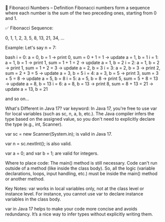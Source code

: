🔢 Fibonacci Numbers – Definition
Fibonacci numbers form a sequence where each number is the sum of the two preceding ones, starting from 0 and 1.

✅ Fibonacci Sequence:

0, 1, 1, 2, 3, 5, 8, 13, 21, 34, ...

Example:
Let's say n = 7:

bash
i = 0: a = 0, b = 1 → print 0, sum = 0 + 1 = 1 → update a = 1, b = 1
i = 1: a = 1, b = 1 → print 1, sum = 1 + 1 = 2 → update a = 1, b = 2
i = 2: a = 1, b = 2 → print 1, sum = 1 + 2 = 3 → update a = 2, b = 3
i = 3: a = 2, b = 3 → print 2, sum = 2 + 3 = 5 → update a = 3, b = 5
i = 4: a = 3, b = 5 → print 3, sum = 3 + 5 = 8 → update a = 5, b = 8
i = 5: a = 5, b = 8 → print 5, sum = 5 + 8 = 13 → update a = 8, b = 13
i = 6: a = 8, b = 13 → print 8, sum = 8 + 13 = 21 → update a = 13, b = 21

and so on...

What's Different in Java 17?
var keyword: In Java 17, you're free to use var for local variables (such as sc, n, a, b, etc.). The Java compiler infers the type based on the assigned value, so you don't need to explicitly declare the type (e.g., int, Scanner).

var sc = new Scanner(System.in); is valid in Java 17.

var n = sc.nextInt(); is also valid.

var a = 0; and var b = 1; are valid for integers.

Where to place code: The main() method is still necessary. Code can't run outside of a method (like inside the class body). So, all the logic (variable declarations, loops, input handling, etc.) must be inside the main() method or another method.

Key Notes:
var works in local variables only, not at the class level or instance level. For instance, you cannot use var to declare instance variables in the class body.

var in Java 17 helps to make your code more concise and avoids redundancy. It’s a nice way to infer types without explicitly writing them.
